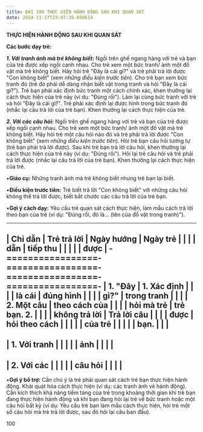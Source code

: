 ```yaml
---
title: BÀI 100 THỰC HIỆN HÀNH ĐỘNG SAU KHI QUAN SÁT
date: 2024-11-27T23:07:39.698614
---
```


**THỰC HIỆN HÀNH ĐỘNG SAU KHI QUAN SÁT**

**Các bước dạy trẻ:**

***1. Với tranh ảnh mà trẻ không biết:*** Ngồi trên ghế ngang hàng với
trẻ và bạn của trẻ được xếp ngồi cạnh nhau. Cho trẻ xem một bức tranh/
ảnh một đồ vật mà trẻ không biết. Hãy hỏi trẻ "Đây là cái gì?" và trẻ
phải trả lời được "Con không biết" (xem *những điều kiện trước tiên*).
Cho trẻ bạn xem bức tranh đó (trẻ đó phải dễ dàng nhận biết vật trong
tranh và hỏi "Đây là cái gì?"). Trẻ bạn phải xác định bức tranh một
cách chính xác, khen thưởng lại cách thực hiện của trẻ này (ví dụ:
"Đúng rồi"). Làm lại cùng bức tranh với trẻ và hỏi "Đây là cái gì?".
Trẻ phải xác định lại được hình trong bức tranh đó (nhắc lại câu trả
lời của trẻ bạn). Khen thưởng lại cách thực hiện của trẻ.

***2. Với các câu hỏi:*** Ngồi trên ghế ngang hàng với trẻ và bạn của
trẻ được xếp ngồi cạnh nhau. Cho trẻ xem một bức tranh/ ảnh một đồ vật
mà trẻ không biết. Hãy hỏi trẻ một câu hỏi nào đó và trẻ phải trả lời
được "Con không biết" (xem *những điều kiện trước tiên*). Hỏi trẻ bạn
câu hỏi tương tự (trẻ bạn phải trả lời được). Sau khi trẻ bạn trả lời
câu hỏi, khen thưởng lại cách thực hiện của trẻ này (ví dụ: "Đúng
rồi"). Hỏi lại trẻ câu hỏi và trẻ phải trả lời được (nhắc lại câu trả
lời của trẻ bạn). Khen thưởng lại cách thực hiện của trẻ.

•**Giáo cụ:** Những tranh ảnh mà trẻ không biết nhưng trẻ bạn lại
biết.

•**Điều kiện trước tiên:** Trẻ biết trả lời "Con không biết" với những
câu hỏi không thể trả lời được, biết bắt chước các câu trả lời của trẻ
bạn.

•**Gợi ý cách dạy:** Yêu cầu trẻ quan sát cách thực hiện, làm mẫu cách
trả lời theo bạn của trẻ (ví dụ: "Đúng rồi, đó là... (tên của đồ vật
trong tranh)").

-------------------------------------------------------------------------
| **Chỉ dẫn**     | **Trẻ trả lời** | **Ngày hướng    | **Ngày trẻ    |
|                 |                 | dẫn**           | tiếp thu      |
|                 |                 |                 | được**        |
-=================-=================-=================-=================-
| **1.** "**Đây | **1. Xác định |                 |                 |
| là cái        | đúng hình     |                 |                 |
| gì?**"       | trong tranh   |                 |                 |
| **2. Một câu  | theo cách của |                 |                 |
| hỏi mà trẻ    | trẻ bạn. 2.   |                 |                 |
| không trả lời | Trả lời câu   |                 |                 |
| được**        | hỏi theo cách |                 |                 |
|                 | của trẻ       |                 |                 |
|                 | bạn.**        |                 |                 |
-------------------------------------------------------------------------
| 1. Với tranh |                 |                 |                 |
| ảnh           |                 |                 |                 |
-------------------------------------------------------------------------
| 2. Với các   |                 |                 |                 |
| câu hỏi       |                 |                 |                 |
-------------------------------------------------------------------------

•**Gợi ý bổ trợ:** Cần chú ý là trẻ phải quan sát cách trẻ bạn thực
hiện hành động. Khái quát hóa cách thực hiện (ví dụ: các tranh ảnh vẽ
hành động). Cần kích thích khả năng tiềm tàng của trẻ trong khoảng
thời gian khi trẻ bạn đang thực hiện hành động và khi bạn đang hỏi lại
trẻ về bức tranh hoặc một câu hỏi bất kỳ (ví dụ: Yêu cầu trẻ bạn làm
mẫu cách thực hiện, hỏi trẻ một số câu hỏi mà trẻ trả lời được, sau đó
hỏi lại câu ban đầu).

100

